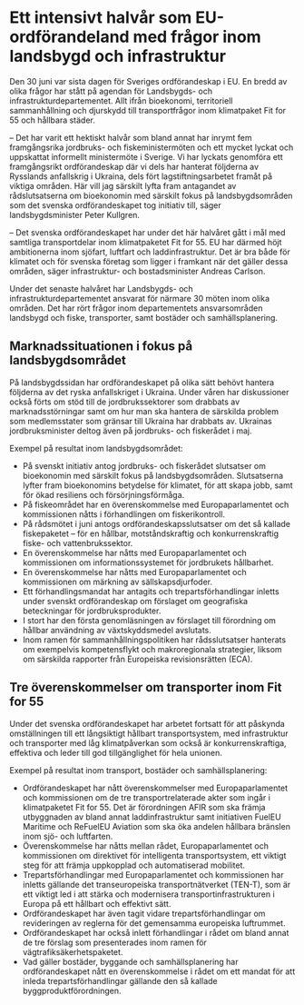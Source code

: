 # Ett intensivt halvår som EU-ordförandeland med frågor inom landsbygd och infrastruktur

Den 30 juni var sista dagen för Sveriges ordförandeskap i EU. En bredd av olika frågor har stått på agendan för Landsbygds\- och infrastrukturdepartementet. Allt ifrån bioekonomi, territoriell sammanhållning och djurskydd till transportfrågor inom klimatpaket Fit for 55 och hållbara städer.


– Det har varit ett hektiskt halvår som bland annat har inrymt fem framgångsrika jordbruks\- och fiskeministermöten och ett mycket lyckat och uppskattat informellt ministermöte i Sverige. Vi har lyckats genomföra ett framgångsrikt ordförandeskap där vi dels har hanterat följderna av Rysslands anfallskrig i Ukraina, dels fört lagstiftningsarbetet framåt på viktiga områden. Här vill jag särskilt lyfta fram antagandet av rådslutsatserna om bioekonomin med särskilt fokus på landsbygdsområden som det svenska ordförandeskapet tog initiativ till, säger landsbygdsminister Peter Kullgren.

– Det svenska ordförandeskapet har under det här halvåret gått i mål med samtliga transportdelar inom klimatpaketet Fit for 55\. EU har därmed höjt ambitionerna inom sjöfart, luftfart och laddinfrastruktur. Det är bra både för klimatet och för svenska företag som ligger i framkant när det gäller dessa områden, säger infrastruktur\- och bostadsminister Andreas Carlson.

Under det senaste halvåret har Landsbygds\- och infrastrukturdepartementet ansvarat för närmare 30 möten inom olika områden. Det har rört frågor inom departementets ansvarsområden landsbygd och fiske, transporter, samt bostäder och samhällsplanering.

## Marknadssituationen i fokus på landsbygdsområdet

På landsbygdssidan har ordförandeskapet på olika sätt behövt hantera följderna av det ryska anfallskriget i Ukraina. Under våren har diskussioner också förts om stöd till de jordbrukssektorer som drabbats av marknadsstörningar samt om hur man ska hantera de särskilda problem som medlemsstater som gränsar till Ukraina har drabbats av. Ukrainas jordbruksminister deltog även på jordbruks\- och fiskerådet i maj.

Exempel på resultat inom landsbygdsområdet:

* På svenskt initiativ antog jordbruks\- och fiskerådet slutsatser om bioekonomin med särskilt fokus på landsbygdsområden. Slutsatserna lyfter fram bioekonomins betydelse för klimatet, för att skapa jobb, samt för ökad resiliens och försörjningsförmåga.
* På fiskeområdet har en överenskommelse med Europaparlamentet och kommissionen nåtts i förhandlingen om fiskerikontroll.
* På rådsmötet i juni antogs ordförandeskapsslutsatser om det så kallade fiskepaketet – för en hållbar, motståndskraftig och konkurrenskraftig fiske\- och vattenbrukssektor.
* En överenskommelse har nåtts med Europaparlamentet och kommissionen om informationssystemet för jordbrukets hållbarhet.
* En överenskommelse har nåtts med Europaparlamentet och kommissionen om märkning av sällskapsdjurfoder.
* Ett förhandlingsmandat har antagits och trepartsförhandlingar inletts under svenskt ordförandeskap om förslaget om geografiska beteckningar för jordbruksprodukter.
* I stort har den första genomläsningen av förslaget till förordning om hållbar användning av växtskyddsmedel avslutats.
* Inom ramen för sammanhållningspolitiken har rådsslutsatser hanterats om exempelvis kompetensflykt och makroregionala strategier, liksom om särskilda rapporter från Europeiska revisionsrätten (ECA).

## Tre överenskommelser om transporter inom Fit for 55

Under det svenska ordförandeskapet har arbetet fortsatt för att påskynda omställningen till ett långsiktigt hållbart transportsystem, med infrastruktur och transporter med låg klimatpåverkan som också är konkurrenskraftiga, effektiva och leder till god tillgänglighet för hela unionen.

Exempel på resultat inom transport, bostäder och samhällsplanering:

* Ordförandeskapet har nått överenskommelser med Europaparlamentet och kommissionen om de tre transportrelaterade akter som ingår i klimatpaketet Fit for 55\. Det är förordningen AFIR som ska främja utbyggnaden av bland annat laddinfrastruktur samt initiativen FuelEU Maritime och ReFuelEU Aviation som ska öka andelen hållbara bränslen inom sjö\- och luftfarten.
* Överenskommelse har nåtts mellan rådet, Europaparlamentet och kommissionen om direktivet för intelligenta transportsystem, ett viktigt steg för att främja uppkopplad och automatiserad mobilitet.
* Trepartsförhandlingar med Europaparlamentet och kommissionen har inletts gällande det transeuropeiska transportnätverket (TEN\-T), som är ett viktigt led i att stärka och modernisera transportinfrastrukturen i Europa på ett hållbart och effektivt sätt.
* Ordförandeskapet har även tagit vidare trepartsförhandlingar om revideringen av reglerna för det gemensamma europeiska luftrummet.
* Ordförandeskapet har också inlett förhandlingar i rådet om bland annat de tre förslag som presenterades inom ramen för vägtrafiksäkerhetspaketet.
* Vad gäller bostäder, byggande och samhällsplanering har ordförandeskapet nått en överenskommelse i rådet om ett mandat för att inleda trepartsförhandlingar gällande den så kallade byggproduktförordningen.
